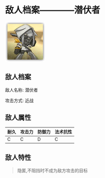 # 敌人档案————潜伏者

![潜伏者](./eneIcons/潜伏者.png)

## 敌人档案

敌人名称: 潜伏者

攻击方式: 近战

## 敌人属性

| 耐久      | 攻击力  | 防御力 | 法术抗性 |
|---------|------|-----|------|
| C | C | D | C |

## 敌人特性
> 隐匿,不阻挡时不成为敌方攻击的目标

